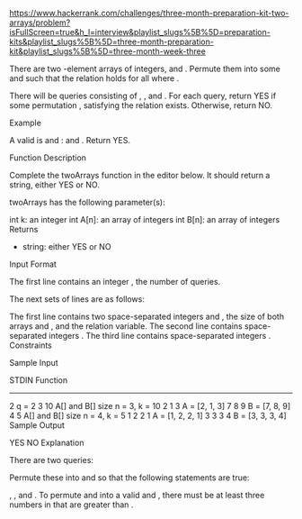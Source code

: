 https://www.hackerrank.com/challenges/three-month-preparation-kit-two-arrays/problem?isFullScreen=true&h_l=interview&playlist_slugs%5B%5D=preparation-kits&playlist_slugs%5B%5D=three-month-preparation-kit&playlist_slugs%5B%5D=three-month-week-three

There are two -element arrays of integers, and . Permute them into some and such that the relation holds for all where .

There will be queries consisting of , , and . For each query, return YES if some permutation , satisfying the relation exists. Otherwise, return NO.

Example

A valid is and : and . Return YES.

Function Description

Complete the twoArrays function in the editor below. It should return a string, either YES or NO.

twoArrays has the following parameter(s):

int k: an integer
int A[n]: an array of integers
int B[n]: an array of integers
Returns

- string: either YES or NO

Input Format

The first line contains an integer , the number of queries.

The next sets of lines are as follows:

The first line contains two space-separated integers and , the size of both arrays and , and the relation variable.
The second line contains space-separated integers .
The third line contains space-separated integers .
Constraints

Sample Input

STDIN Function

---

2 q = 2
3 10 A[] and B[] size n = 3, k = 10
2 1 3 A = [2, 1, 3]
7 8 9 B = [7, 8, 9]
4 5 A[] and B[] size n = 4, k = 5
1 2 2 1 A = [1, 2, 2, 1]
3 3 3 4 B = [3, 3, 3, 4]
Sample Output

YES
NO
Explanation

There are two queries:

Permute these into and so that the following statements are true:

, , and . To permute and into a valid and , there must be at least three numbers in that are greater than .
